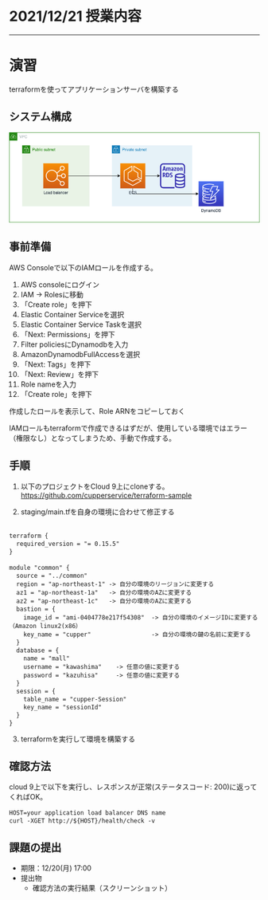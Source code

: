 # 2021/12/21 授業内容

---
# 演習
terraformを使ってアプリケーションサーバを構築する

## システム構成
![](rest-sample.drawio.png)

## 事前準備
AWS Consoleで以下のIAMロールを作成する。

1. AWS consoleにログイン
2. IAM -> Rolesに移動
3. 「Create role」を押下
4. Elastic Container Serviceを選択
5. Elastic Container Service Taskを選択
6. 「Next: Permissions」を押下
7. Filter policiesにDynamodbを入力
8. AmazonDynamodbFullAccessを選択
9. 「Next: Tags」を押下
10. 「Next: Review」を押下
11. Role nameを入力
12. 「Create role」を押下

作成したロールを表示して、Role ARNをコピーしておく

IAMロールもterraformで作成できるはずだが、使用している環境ではエラー（権限なし）となってしまうため、手動で作成する。

## 手順

1. 以下のプロジェクトをCloud 9上にcloneする。
https://github.com/cupperservice/terraform-sample

2. staging/main.tfを自身の環境に合わせて修正する
```

terraform {
  required_version = "= 0.15.5"
}

module "common" {
  source = "../common"
  region = "ap-northeast-1" -> 自分の環境のリージョンに変更する
  az1 = "ap-northeast-1a"   -> 自分の環境のAZに変更する
  az2 = "ap-northeast-1c"   -> 自分の環境のAZに変更する
  bastion = {
    image_id = "ami-0404778e217f54308"  -> 自分の環境のイメージIDに変更する（Amazon linux2(x86）
    key_name = "cupper"                 -> 自分の環境の鍵の名前に変更する
  }
  database = {
    name = "mall"
    username = "kawashima"    -> 任意の値に変更する
    password = "kazuhisa"     -> 任意の値に変更する
  }
  session = {
    table_name = "cupper-Session"
    key_name = "sessionId"
  }
}
```

3. terraformを実行して環境を構築する

## 確認方法

cloud 9上で以下を実行し、レスポンスが正常(ステータスコード: 200)に返ってくればOK。

```
HOST=your application load balancer DNS name
curl -XGET http://${HOST}/health/check -v
```

## 課題の提出
* 期限：12/20(月) 17:00
* 提出物
  * 確認方法の実行結果（スクリーンショット）
